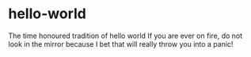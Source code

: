 # hello-world
The time honoured tradition of hello world
If you are ever on fire, do not look in the mirror because I bet that will really throw you into a panic!
